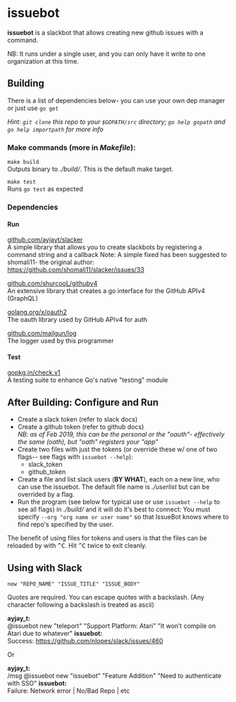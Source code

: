 # issuebot

**issuebot** is a slackbot that allows creating new github issues with a command.

NB: It runs under a single user, and you can only have it write to one organization at this time.

## Building

There is a list of dependencies below- you can use your own dep manager or just use `go get`

_Hint: `git clone` this repo to your `$GOPATH/src` directory; `go help gopath` and `go help importpath` for more info_

### Make commands (more in _Makefile_): 

`make build`  
Outputs binary to _./build/_. This is the default make target.

`make test`  
Runs `go test` as expected

### Dependencies

#### Run

[github.com/ayjayt/slacker](https://github.com/shomali11/slacker)  
A simple library that allows you to create slackbots by registering a command string and a callback
Note: A simple fixed has been suggested to shomali11- the original author: https://github.com/shomali11/slacker/issues/33

[github.com/shurcooL/githubv4](https://github.com/shomali11/slacker)  
An extensive library that creates a go interface for the GitHub APIv4 (GraphQL)

[golang.org/x/oauth2](https://godoc.org/golang.org/x/oauth2)  
The oauth library used by GitHub APIv4 for auth

[github.com/mailgun/log](https://github.com/mailgun/log)  
The logger used by this programmer

#### Test

[gopkg.in/check.v1](https://gopkg.in/check.v1)  
A testing suite to enhance Go's native "testing" module

## After Building: Configure and Run

* Create a slack token (refer to slack docs)
* Create a github token (refer to github docs)  
_NB: as of Feb 2019, this can be the personal or the "oauth"- effectively the same (oath), but "oath" registers your "app"_
* Create two files with just the tokens (or override these w/ one of two flags-- see flags with `issuebot --help`):
  * slack_token
  * github_token
* Create a file and list slack users (**BY WHAT**), each on a new line, who can use the issuebot. The default file name is *./userlist* but can be overrided by a flag.
* Run the program (see below for typical use or use `issuebot --help` to see all flags) in _./build/_ and it will do it's best to connect:
You must specify `--org "org name or user name"` so that IssueBot knows where to find repo's specified by the user.

The benefit of using files for tokens and users is that the files can be reloaded by with <kbd>^C</kbd>. Hit <kbd>^C</kbd> twice to exit cleanly.

## Using with Slack

`new "REPO_NAME" "ISSUE_TITLE" "ISSUE_BODY"`

Quotes are required. You can escape quotes with a backslash. (Any character following a backslash is treated as ascii)

**ayjay_t:**  
@issuebot new "teleport" "Support Platform: Atari" "It won’t compile on Atari due to whatever"
**issuebot:**  
Success: https://github.com/nlopes/slack/issues/460  

Or

**ayjay_t:**  
/msg @issuebot new "issuebot" "Feature Addition" "Need to authenticate with SSO"
**issuebot:**  
Failure: Network error | No/Bad Repo | etc  
